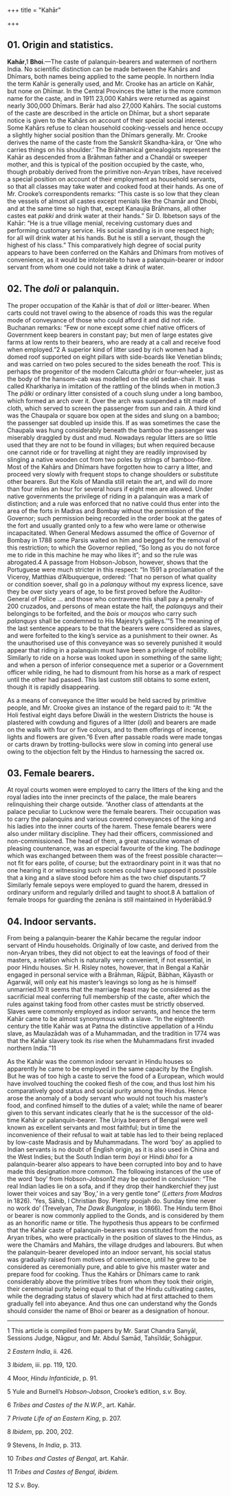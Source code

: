 +++
title = "Kahār"

+++



## 01. Origin and statistics.



**Kahār**,1 **Bhoi**.—The caste of palanquin-bearers and watermen of northern India. No scientific distinction can be made between the Kahārs and Dhīmars, both names being applied to the same people. In northern India the term Kahār is generally used, and Mr. Crooke has an article on Kahār, but none on Dhīmar. In the Central Provinces the latter is the more common name for the caste, and in 1911 23,000 Kahārs were returned as against nearly 300,000 Dhīmars. Berār had also 27,000 Kahārs. The social customs of the caste are described in the article on Dhīmar, but a short separate notice is given to the Kahārs on account of their special social interest. Some Kahārs refuse to clean household cooking-vessels and hence occupy a slightly higher social position than the Dhīmars generally. Mr. Crooke derives the name of the caste from the Sanskrit Skandha-kāra, or ‘One who carries things on his shoulder.’ The Brāhmanical genealogists represent the Kahār as descended from a Brāhman father and a Chandāl or sweeper mother, and this is typical of the position occupied by the caste, who, though probably derived from the primitive non-Aryan tribes, have received a special position on account of their employment as household servants, so that all classes may take water and cooked food at their hands. As one of Mr. Crooke’s correspondents remarks: “This caste is so low that they clean the vessels of almost all castes except menials like the Chamār and Dhobi, and at the same time so high that, except Kanaujia Brāhmans, all other castes eat *pakki* and drink water at their hands.” Sir D. Ibbetson says of the Kahār: “He is a true village menial, receiving customary dues and performing customary service. His social standing is in one respect high; for all will drink water at his hands. But he is still a servant, though the highest of his class.” This comparatively high degree of social purity appears to have been conferred on the Kahārs and Dhīmars from motives of convenience, as it would be intolerable to have a palanquin-bearer or indoor servant from whom one could not take a drink of water.





## 02. The *doli* or palanquin.



The proper occupation of the Kahār is that of *doli* or litter-bearer. When carts could not travel owing to the absence of roads this was the regular mode of conveyance of those who could afford it and did not ride. Buchanan remarks: “Few or none except some chief native officers of Government keep bearers in constant pay; but men of large estates give farms at low rents to their bearers, who are ready at a call and receive food when employed.”2 A superior kind of litter used by rich women had a domed roof supported on eight pillars with side-boards like Venetian blinds; and was carried on two poles secured to the sides beneath the roof. This is perhaps the progenitor of the modern Calcutta *ghāri* or four-wheeler, just as the body of the hansom-cab was modelled on the old sedan-chair. It was called Kharkhariya in imitation of the rattling of the blinds when in motion.3 The *pālki* or ordinary litter consisted of a couch slung under a long bamboo, which formed an arch over it. Over the arch was suspended a tilt made of cloth, which served to screen the passenger from sun and rain. A third kind was the Chaupala or square box open at the sides and slung on a bamboo; the passenger sat doubled up inside this. If as was sometimes the case the Chaupala was hung considerably beneath the bamboo the passenger was miserably draggled by dust and mud. Nowadays regular litters are so little used that they are not to be found in villages; but when required because one cannot ride or for travelling at night they are readily improvised by slinging a native wooden cot from two poles by strings of bamboo-fibre. Most of the Kahārs and Dhīmars have forgotten how to carry a litter, and proceed very slowly with frequent stops to change shoulders or substitute other bearers. But the Kols of Mandla still retain the art, and will do more than four miles an hour for several hours if eight men are allowed. Under native governments the privilege of riding in a palanquin was a mark of distinction; and a rule was enforced that no native could thus enter into the area of the forts in Madras and Bombay without the permission of the Governor; such permission being recorded in the order book at the gates of the fort and usually granted only to a few who were lame or otherwise incapacitated. When General Medows assumed the office of Governor of Bombay in 1788 some Parsis waited on him and begged for the removal of this restriction; to which the Governor replied, “So long as you do not force me to ride in this machine he may who likes it”; and so the rule was abrogated.4 A passage from Hobson-Jobson, however, shows that the Portuguese were much stricter in this respect: “In 1591 a proclamation of the Viceroy, Matthias d’Albuquerque, ordered: ‘That no person of what quality or condition soever, shall go in a *palanquy* without my express licence, save they be over sixty years of age, to be first proved before the Auditor-General of Police ... and those who contravene this shall pay a penalty of 200 cruzados, and persons of mean estate the half, the *palanquys* and their belongings to be forfeited, and the *bois* or *mouços* who carry such *palanquys* shall be condemned to His Majesty’s galleys.’”5 The meaning of the last sentence appears to be that the bearers were considered as slaves, and were forfeited to the king’s service as a punishment to their owner. As the unauthorised use of this conveyance was so severely punished it would appear that riding in a palanquin must have been a privilege of nobility. Similarly to ride on a horse was looked upon in something of the same light; and when a person of inferior consequence met a superior or a Government officer while riding, he had to dismount from his horse as a mark of respect until the other had passed. This last custom still obtains to some extent, though it is rapidly disappearing.

As a means of conveyance the litter would be held sacred by primitive people, and Mr. Crooke gives an instance of the regard paid to it: “At the Holi festival eight days before Diwāli in the western Districts the house is plastered with cowdung and figures of a litter \(*doli*\) and bearers are made on the walls with four or five colours, and to them offerings of incense, lights and flowers are given.”6 Even after passable roads were made tongas or carts drawn by trotting-bullocks were slow in coming into general use owing to the objection felt by the Hindus to harnessing the sacred ox.





## 03. Female bearers.



At royal courts women were employed to carry the litters of the king and the royal ladies into the inner precincts of the palace, the male bearers relinquishing their charge outside. “Another class of attendants at the palace peculiar to Lucknow were the female bearers. Their occupation was to carry the palanquins and various covered conveyances of the king and his ladies into the inner courts of the harem. These female bearers were also under military discipline. They had their officers, commissioned and non-commissioned. The head of them, a great masculine woman of pleasing countenance, was an especial favourite of the king. The *badinage* which was exchanged between them was of the freest possible character—not fit for ears polite, of course; but the extraordinary point in it was that no one hearing it or witnessing such scenes could have supposed it possible that a king and a slave stood before him as the two chief disputants.”7 Similarly female sepoys were employed to guard the harem, dressed in ordinary uniform and regularly drilled and taught to shoot.8 A battalion of female troops for guarding the zenāna is still maintained in Hyderābād.9





## 04. Indoor servants.



From being a palanquin-bearer the Kahār became the regular indoor servant of Hindu households. Originally of low caste, and derived from the non-Aryan tribes, they did not object to eat the leavings of food of their masters, a relation which is naturally very convenient, if not essential, in poor Hindu houses. Sir H. Risley notes, however, that in Bengal a Kahār engaged in personal service with a Brāhman, Rājpūt, Bābhan, Kāyasth or Agarwāl, will only eat his master’s leavings so long as he is himself unmarried.10 It seems that the marriage feast may be considered as the sacrificial meal conferring full membership of the caste, after which the rules against taking food from other castes must be strictly observed. Slaves were commonly employed as indoor servants, and hence the term Kahār came to be almost synonymous with a slave. “In the eighteenth century the title Kahār was at Patna the distinctive appellation of a Hindu slave, as Maulazādah was of a Muhammadan, and the tradition in 1774 was that the Kahār slavery took its rise when the Muhammadans first invaded northern India.”11

As the Kahār was the common indoor servant in Hindu houses so apparently he came to be employed in the same capacity by the English. But he was of too high a caste to serve the food of a European, which would have involved touching the cooked flesh of the cow, and thus lost him his comparatively good status and social purity among the Hindus. Hence arose the anomaly of a body servant who would not touch his master’s food, and confined himself to the duties of a valet; while the name of bearer given to this servant indicates clearly that he is the successor of the old-time Kahār or palanquin-bearer. The Uriya bearers of Bengal were well known as excellent servants and most faithful; but in time the inconvenience of their refusal to wait at table has led to their being replaced by low-caste Madrasis and by Muhammadans. The word ‘boy’ as applied to Indian servants is no doubt of English origin, as it is also used in China and the West Indies; but the South Indian term *boyi* or Hindi *bhoi* for a palanquin-bearer also appears to have been corrupted into boy and to have made this designation more common. The following instances of the use of the word ‘boy’ from Hobson-Jobson12 may be quoted in conclusion: “The real Indian ladies lie on a sofa, and if they drop their handkerchief they just lower their voices and say ‘Boy,’ in a very gentle tone” \(*Letters from Madras* in 1826\). ‘Yes, Sāhib, I Christian Boy. Plenty poojah do. Sunday time never no work do’ \(Trevelyan, *The Dawk Bungalow*, in 1866\). The Hindu term Bhoi or bearer is now commonly applied to the Gonds, and is considered by them as an honorific name or title. The hypothesis thus appears to be confirmed that the Kahār caste of palanquin-bearers was constituted from the non-Aryan tribes, who were practically in the position of slaves to the Hindus, as were the Chamārs and Mahārs, the village drudges and labourers. But when the palanquin-bearer developed into an indoor servant, his social status was gradually raised from motives of convenience, until he grew to be considered as ceremonially pure, and able to give his master water and prepare food for cooking. Thus the Kahārs or Dhīmars came to rank considerably above the primitive tribes from whom they took their origin, their ceremonial purity being equal to that of the Hindu cultivating castes, while the degrading status of slavery which had at first attached to them gradually fell into abeyance. And thus one can understand why the Gonds should consider the name of Bhoi or bearer as a designation of honour.





* * *

1 This article is compiled from papers by Mr. Sarat Chandra Sanyāl, Sessions Judge, Nāgpur, and Mr. Abdul Samād, Tahsīldār, Sohāgpur.

2 *Eastern India*, ii. 426.

3 *Ibidem*, iii. pp. 119, 120.

4 Moor, *Hindu Infanticide*, p. 91.

5 Yule and Burnell’s *Hobson-Jobson*, Crooke’s edition, *s.v.* Boy.

6 *Tribes and Castes of the N.W.P.*, art. Kahār.

7 *Private Life of an Eastern King*, p. 207.

8 *Ibidem*, pp. 200, 202.

9 Stevens, *In India*, p. 313.

10 *Tribes and Castes of Bengal*, art. Kahār.

11 *Tribes and Castes of Bengal, ibidem.*

12 *S.v.* Boy.




